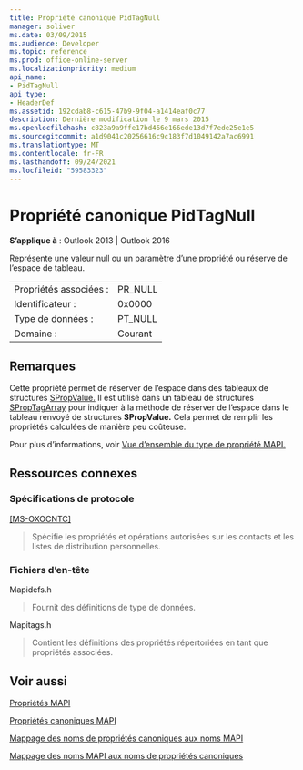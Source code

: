 ```yaml
---
title: Propriété canonique PidTagNull
manager: soliver
ms.date: 03/09/2015
ms.audience: Developer
ms.topic: reference
ms.prod: office-online-server
ms.localizationpriority: medium
api_name:
- PidTagNull
api_type:
- HeaderDef
ms.assetid: 192cdab8-c615-47b9-9f04-a1414eaf0c77
description: Dernière modification le 9 mars 2015
ms.openlocfilehash: c823a9a9ffe17bd466e166ede13d7f7ede25e1e5
ms.sourcegitcommit: a1d9041c20256616c9c183f7d1049142a7ac6991
ms.translationtype: MT
ms.contentlocale: fr-FR
ms.lasthandoff: 09/24/2021
ms.locfileid: "59583323"
---
```

# <a name="pidtagnull-canonical-property"></a>Propriété canonique PidTagNull

  
  
**S’applique à** : Outlook 2013 | Outlook 2016 
  
Représente une valeur null ou un paramètre d’une propriété ou réserve de l’espace de tableau.
  
|||
|:-----|:-----|
|Propriétés associées :  <br/> |PR_NULL  <br/> |
|Identificateur :  <br/> |0x0000  <br/> |
|Type de données :  <br/> |PT_NULL  <br/> |
|Domaine :  <br/> |Courant  <br/> |
   
## <a name="remarks"></a>Remarques

Cette propriété permet de réserver de l’espace dans des tableaux de structures [SPropValue.](spropvalue.md) Il est utilisé dans un tableau de structures [SPropTagArray](sproptagarray.md) pour indiquer à la méthode de réserver de l’espace dans le tableau renvoyé de structures **SPropValue.** Cela permet de remplir les propriétés calculées de manière peu coûteuse. 
  
Pour plus d’informations, voir [Vue d’ensemble du type de propriété MAPI.](mapi-property-type-overview.md)
  
## <a name="related-resources"></a>Ressources connexes

### <a name="protocol-specifications"></a>Spécifications de protocole

[[MS-OXOCNTC]](https://msdn.microsoft.com/library/9b636532-9150-4836-9635-9c9b756c9ccf%28Office.15%29.aspx)
  
> Spécifie les propriétés et opérations autorisées sur les contacts et les listes de distribution personnelles.
    
### <a name="header-files"></a>Fichiers d’en-tête

Mapidefs.h
  
> Fournit des définitions de type de données.
    
Mapitags.h
  
> Contient les définitions des propriétés répertoriées en tant que propriétés associées.
    
## <a name="see-also"></a>Voir aussi



[Propriétés MAPI](mapi-properties.md)
  
[Propriétés canoniques MAPI](mapi-canonical-properties.md)
  
[Mappage des noms de propriétés canoniques aux noms MAPI](mapping-canonical-property-names-to-mapi-names.md)
  
[Mappage des noms MAPI aux noms de propriétés canoniques](mapping-mapi-names-to-canonical-property-names.md)

